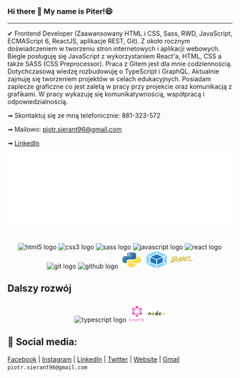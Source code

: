 ### Hi there 👋 My name is Piter!😄
---

✔ Frontend Developer (Zaawansowany HTML i CSS, Sass, RWD, JavaScript, ECMAScript 6, ReactJS, aplikacje REST, Git). Z około rocznym doświadczeniem w tworzeniu stron internetowych i aplikacji webowych. Biegle posługuję się JavaScript z wykorzystaniem React'a, HTML, CSS a także SASS (CSS Preprocessor). Praca z Gitem jest dla mnie codziennością. Dotychczasową wiedzę rozbudowuję o TypeScript i GraphQL. Aktualnie zajmuję się tworzeniem projektów w celach edukacyjnych. Posiadam zaplecze graficzne co jest zaletą w pracy przy projekcie oraz komunikacją z grafikami. W pracy wykazuję się komunikatywnością, współpracą i odpowiedzialnością. 

➟ Skontaktuj się ze mną telefonicznie: 881-323-572

➟ Mailowo: piotr.sierant96@gmail.com 

➟ [LinkedIn](www.linkedin.com/in/piotr-sierant)

<div align="center">
  
![Metrics](/metrics.plugin.languages.indepth.svg)

</div>

<h2></h2>

###

<div align="center">
  <img src="https://cdn.jsdelivr.net/gh/devicons/devicon/icons/html5/html5-original.svg" height="40" width="52" alt="html5 logo"  />
  <img src="https://cdn.jsdelivr.net/gh/devicons/devicon/icons/css3/css3-original.svg" height="40" width="52" alt="css3 logo"  />
  <img src="https://cdn.jsdelivr.net/gh/devicons/devicon/icons/sass/sass-original.svg" height="40" width="52" alt="sass logo"  />
  <img src="https://cdn.jsdelivr.net/gh/devicons/devicon/icons/javascript/javascript-original.svg" height="40" width="52" alt="javascript logo"  />
  <img src="https://cdn.jsdelivr.net/gh/devicons/devicon/icons/react/react-original.svg" height="40" width="52" alt="react logo"  />
  <img src="https://cdn.jsdelivr.net/gh/devicons/devicon/icons/git/git-original.svg" height="40" width="52" alt="git logo"  />
  <img src="https://cdn.jsdelivr.net/gh/devicons/devicon/icons/github/github-original.svg" height="40" width="52" alt="github logo"  />
  <img src="https://github.com/devicons/devicon/blob/v2.15.1/icons/python/python-original.svg" height="40" width="52" alt="github logo"  />
    <img src="https://raw.githubusercontent.com/devicons/devicon/1119b9f84c0290e0f0b38982099a2bd027a48bf1/icons/webpack/webpack-original.svg" height="40" width="52" alt="webpack logo"  />
  <img src="https://raw.githubusercontent.com/devicons/devicon/1119b9f84c0290e0f0b38982099a2bd027a48bf1/icons/babel/babel-original.svg" height="40" width="52" alt="babel logo"  />

</div>

<h2 align="left">Dalszy rozwój</h2>

###

<div align="center">
  <img src="https://cdn.jsdelivr.net/gh/devicons/devicon/icons/typescript/typescript-original.svg" height="40" alt="typescript logo"  />
  <img src="https://raw.githubusercontent.com/devicons/devicon/1119b9f84c0290e0f0b38982099a2bd027a48bf1/icons/graphql/graphql-plain-wordmark.svg" height="40" alt="grapghql logo"  />
  <img src="https://raw.githubusercontent.com/devicons/devicon/1119b9f84c0290e0f0b38982099a2bd027a48bf1/icons/nodejs/nodejs-original-wordmark.svg" height="40" alt="nodejs logo"  />
</div>

###
<h2 align="left">💬 Social media: </h2>

[Facebook](https://www.facebook.com/dzd07) | [Instagram](https://www.instagram.com/dzd07) | [LinkedIn](www.linkedin.com/in/piotr-sierant) | [Twitter](https://twitter.com/dzd07_Piotr) | [Website](https://piotrsierant.github.io/portfolioWeb/) | [Gmail]() `piotr.sierant96@gmail.com`



